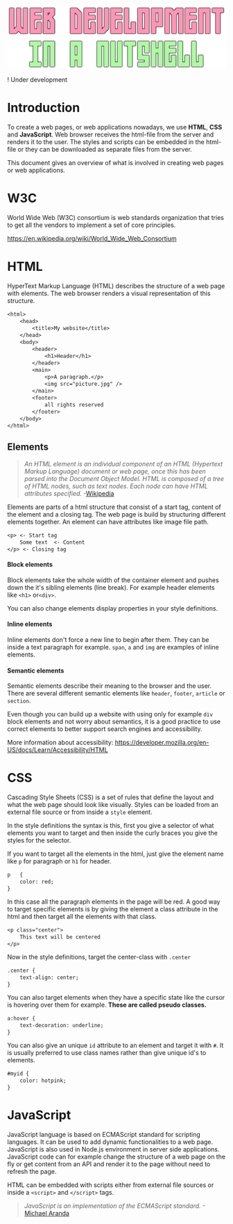 ![alt text](header.png "Web development in a nutshell")


! Under development

# Introduction

To create a web pages, or web applications nowadays, we use **HTML**, **CSS** and **JavaScript**. Web browser receives the html-file from the server and renders it to the user. The styles and scripts can be embedded in the html-file or they can be downloaded as separate files from the server.

This document gives an overview of what is involved in creating web pages or web applications.

# W3C

World Wide Web (W3C) consortium is web standards organization that tries to get all the vendors to implement a set of core principles.

https://en.wikipedia.org/wiki/World_Wide_Web_Consortium

# HTML

HyperText Markup Language (HTML) describes the structure of a web page with elements. The web browser renders a visual representation of this structure.

```
<html>
    <head>
        <title>My website</title>
    </head>
    <body>
        <header>
            <h1>Header</h1>
        </header>
        <main>
            <p>A paragraph.</p>
            <img src="picture.jpg" />
        </main>
        <footer>
            all rights reserved
        </footer>
    </body>
</html>
```

## Elements

> _An HTML element is an individual component of an HTML (Hypertext Markup Language) document or web page, once this has been parsed into the Document Object Model. HTML is composed of a tree of HTML nodes, such as text nodes. Each node can have HTML attributes specified._ -[Wikipedia](https://en.wikipedia.org/wiki/HTML_element)

Elements are parts of a html structure that consist of a start tag, content of the element and a closing tag. The web page is build by structuring different elements together. An element can have attributes like image file path.

    <p> <- Start tag
        Some text  <- Content
    </p> <- Closing tag

#### Block elements

Block elements take the whole width of the container element and pushes down the it's sibling elements (line break). For example header elements like `<h1>` or`<div>`.

You can also change elements display properties in your style definitions.

#### Inline elements

Inline elements don't force a new line to begin after them. They can be inside a text paragraph for example. `span`, `a` and `img` are examples of inline elements.

#### Semantic elements

Semantic elements describe their meaning to the browser and the user. There are several different semantic elements like `header`, `footer`, `article` or `section`.

Even though you can build up a website with using only for example `div` block elements and not worry about semantics, it is a good practice to use correct elements to better support search engines and accessibility.

More information about accessibility: https://developer.mozilla.org/en-US/docs/Learn/Accessibility/HTML

# CSS

Cascading Style Sheets (CSS) is a set of rules that define the layout and what the web page should look like visually. Styles can be loaded from an external file source or from inside a `style` element.

In the style definitions the syntax is this, first you give a selector of what elements you want to target and then inside the curly braces you give the styles for the selector.

If you want to target all the elements in the html, just give the element name like `p` for paragraph or `h1` for header.

    p   {
        color: red;
    }

In this case all the paragraph elements in the page will be red.
A good way to target specific elements is by giving the element a class attribute in the html and then target all the elements with that class.

```
<p class="center">
    This text will be centered
</p>
```

Now in the style definitions, target the center-class with `.center`

    .center {
        text-align: center;
    }

You can also target elements when they have a specific state like the cursor is hovering over them for example. **These are called pseudo classes.**

    a:hover {
        text-decoration: underline;
    }

You can also give an unique `id` attribute to an element and target it with `#`.
It is usually preferred to use class names rather than give unique id's to elements.

    #myid {
        color: hotpink;
    }

# JavaScript

JavaScript language is based on ECMAScript standard for scripting languages. It can be used to add dynamic functionalities to a web page. JavaScript is also used in Node.js environment in server side applications. JavaScript code can for example change the structure of a web page on the fly or get content from an API and render it to the page without need to refresh the page.

HTML can be embedded with scripts either from external file sources or inside a `<script>` and `</script>` tags.

> _JavaScript is an implementation of the ECMAScript standard._ -[Michael Aranda](https://medium.freecodecamp.org/whats-the-difference-between-javascript-and-ecmascript-cba48c73a2b5)
